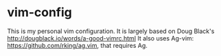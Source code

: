 # vim-config
This is my personal vim configuration.
It is largely based on Doug Black's http://dougblack.io/words/a-good-vimrc.html
It also uses Ag-vim: https://github.com/rking/ag.vim, that requires Ag.
